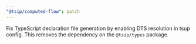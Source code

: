 ```yaml
---
"@tsip/computed-flow": patch
---
```


Fix TypeScript declaration file generation by enabling DTS resolution in tsup config. This removes the dependency on the `@tsip/types` package.
